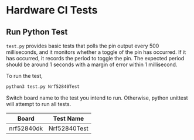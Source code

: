 # Hardware CI Tests

## Run Python Test

`test.py` provides basic tests that polls the pin output every 500 
milliseconds, and it monitors whether a toggle of the pin has occurred. If it
has occurred, it records the period to toggle the pin. The expected period 
should be around 1 seconds with a margin of error within 1 millisecond.

To run the test,
```bash
python3 test.py Nrf52840Test
```

Switch board name to the test you intend to run. Otherwise, python unittest
will attempt to run all tests.

Board | Test Name
------|----------
nrf52840dk | Nrf52840Test

